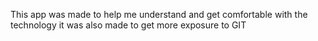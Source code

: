 This app was made to help me understand and get comfortable with the technology it was also made to get more exposure to GIT
